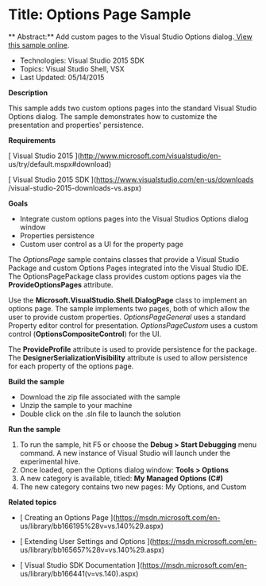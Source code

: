 
# Title: Options Page Sample
** Abstract:** Add custom pages to the Visual Studio Options dialog.[ View this sample online](https://github.com/Microsoft/VSSDK-Extensibility-Samples).

* Technologies: Visual Studio 2015 SDK
* Topics: Visual Studio Shell, VSX
* Last Updated: 05/14/2015

**Description**

This sample adds two custom options pages into the standard Visual Studio
Options dialog. The sample demonstrates how to customize the presentation and
properties' persistence.

**Requirements**

[ Visual Studio 2015 ](http://www.microsoft.com/visualstudio/en-
us/try/default.mspx#download)

[ Visual Studio 2015 SDK ](https://www.visualstudio.com/en-us/downloads
/visual-studio-2015-downloads-vs.aspx)



**Goals**

  * Integrate custom options pages into the Visual Studios Options dialog window 
  * Properties persistence 
  * Custom user control as a UI for the property page 



The _OptionsPage_ sample contains classes that provide a Visual Studio Package
and custom Options Pages integrated into the Visual Studio IDE. The
OptionsPagePackage class provides custom options pages via the
**ProvideOptionsPages** attribute.

Use the **Microsoft.VisualStudio.Shell.DialogPage** class to implement an
options page. The sample implements two pages, both of which allow the user to
provide custom properties. _OptionsPageGeneral_ uses a standard Property
editor control for presentation. _OptionsPageCustom_ uses a custom control
(**OptionsCompositeControl**) for the UI.

The **ProvideProfile** attribute is used to provide persistence for the
package. The **DesignerSerializationVisibility** attribute is used to allow
persistence for each property of the options page.



**Build the sample**

  * Download the zip file associated with the sample 
  * Unzip the sample to your machine 
  * Double click on the .sln file to launch the solution 



**Run the sample**

  1. To run the sample, hit F5 or choose the **Debug &gt; Start Debugging** menu command. A new instance of Visual Studio will launch under the experimental hive. 
  2. Once loaded, open the Options dialog window: **Tools &gt; Options**
  3. A new category is available, titled: **My Managed Options (C#)**
  4. The new category contains two new pages: My Options, and Custom 



**Related topics**

* [ Creating an Options Page ](https://msdn.microsoft.com/en-
us/library/bb166195%28v=vs.140%29.aspx)

* [ Extending User Settings and Options ](https://msdn.microsoft.com/en-
us/library/bb165657%28v=vs.140%29.aspx)

* [ Visual Studio SDK Documentation ](https://msdn.microsoft.com/en-
us/library/bb166441(v=vs.140).aspx)




